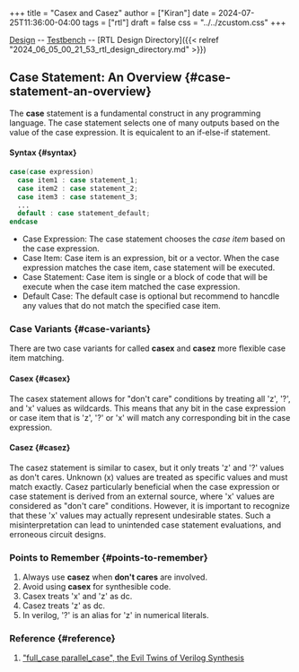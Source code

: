 +++
title = "Casex and Casez"
author = ["Kiran"]
date = 2024-07-25T11:36:00-04:00
tags = ["rtl"]
draft = false
css = "../../zcustom.css"
+++

[Design](https://github.com/24x7fpga/iVerilog/blob/master/design/casex_nd_casez/casex_nd_casez.sv) -- [Testbench](https://github.com/24x7fpga/iVerilog/blob/master/tb_design/tb_casex_nd_casez/tb_casex_nd_casez.sv) -- [RTL Design Directory]({{< relref "2024_06_05_00_21_53_rtl_design_directory.md" >}})


## Case Statement: An Overview {#case-statement-an-overview}

The **case** statement is a fundamental construct in any programming language. The case statement selects one of many outputs based on the value of the case expression. It is equicalent to an if-else-if statement.


#### Syntax {#syntax}

```verilog
case(case expression)
  case item1 : case statement_1;
  case item2 : case statement_2;
  case item3 : case statement_3;
  ...
  default : case statement_default;
endcase
```

-   Case Expression: The case statement chooses the _case item_ based on the case expression.
-   Case Item: Case item is an expression,  bit or a vector. When the case expression matches the case item, case statement will be executed.
-   Case Statement: Case item is single or a block of code that will be execute when the case item matched the case expression.
-   Default Case: The default case is optional but recommend to hancdle any values that do not match the specified case item.


### Case Variants {#case-variants}

There are two case variants for called **casex** and **casez** more flexible case item matching.


#### Casex {#casex}

The casex statement allows for "don't care" conditions by treating all 'z', '?', and 'x' values as wildcards. This means that any bit in the case expression or case item that is 'z', '?' or 'x' will match any corresponding bit in the case expression.


#### Casez {#casez}

The casez statement is similar to casex, but it only treats 'z' and '?' values as don't cares. Unknown (x) values are treated as specific values and must match exactly. Casez particularly beneficial when the case expression or case statement is derived from an external source, where 'x' values are considered as "don't care" conditions. However, it is important to recognize that these 'x' values may actually represent undesirable states. Such a misinterpretation can lead to unintended case statement evaluations, and erroneous circuit designs.


### Points to Remember {#points-to-remember}

1.  Always use **casez** when **don't cares** are involved.
2.  Avoid using **casex** for synthesible code.
3.  Casex treats 'x' and 'z' as dc.
4.  Casez treats 'z' as dc.
5.  In verilog, '?' is an alias for 'z' in numerical literals.


### Reference {#reference}

1.  ["full_case parallel_case", the Evil Twins of Verilog Synthesis](http://www.sunburst-design.com/papers/CummingsSNUG1999Boston_FullParallelCase_rev1_1.pdf)
